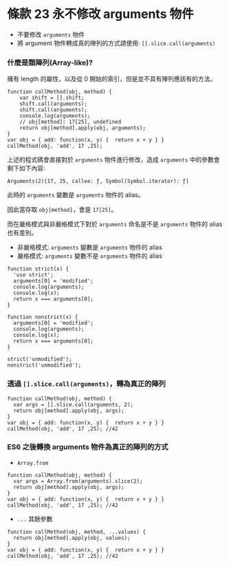 # 條款 23 永不修改 arguments 物件


- 不要修改 `arguments` 物件
- 將 argument 物件轉成真的陣列的方式請使用: `[].slice.call(arguments)`

### 什麼是類陣列(Array-like)?

擁有 length 的屬性，以及從 0 開始的索引，但是並不具有陣列應該有的方法。

```javascript=
function callMethod(obj, method) {
    var shift = [].shift;
    shift.call(arguments);
    shift.call(arguments);
    console.log(arguments);
    // obj[method]: 17[25], undefined
    return obj[method].apply(obj, arguments);
}
var obj = { add: function(x, y) {  return x + y } }
callMethod(obj, 'add', 17 ,25);
```

上述的程式碼會直接對於 `arguments` 物件進行修改，造成 `arguments` 中的參數會剩下如下內容:

```javascript=
Arguments(2)[17, 25, callee: ƒ, Symbol(Symbol.iterator): ƒ]
```

此時的 `arguments` 變數是 `arguments` 物件的 alias。

因此當存取 `obj[method]`，會是 `17[25]`。

而在嚴格模式與非嚴格模式下對於 `arguments` 命名是不是 `arguments` 物件的 alias 也有差別。

- 非嚴格模式: `arguments` 變數是 `arguments` 物件的 alias
- 嚴格模式: `arguments` 變數不是 `arguments` 物件的 alias

```javascript=
function strict(x) {
  'use strict';
  arguments[0] = 'modified';
  console.log(arguments);
  console.log(x);
  return x === arguments[0];
}

function nonstrict(x) {
  arguments[0] = 'modified';
  console.log(arguments);
  console.log(x);
  return x === arguments[0];
}

strict('unmodified');
nonstrict('unmodified');
```

### 透過 `[].slice.call(arguments)`，轉為真正的陣列

```javascript=
function callMethod(obj, method) {
  var args = [].slice.call(arguments, 2);
  return obj[method].apply(obj, args);
}
var obj = { add: function(x, y) {  return x + y } }
callMethod(obj, 'add', 17 ,25); //42
```

### ES6 之後轉換 arguments 物件為真正的陣列的方式

- `Array.from`

```javascript=
function callMethod(obj, method) {
  var args = Array.from(arguments).slice(2);
  return obj[method].apply(obj, args);
}
var obj = { add: function(x, y) {  return x + y } }
callMethod(obj, 'add', 17 ,25); //42
```

- `...` 其餘參數

```javascript=
function callMethod(obj, method, ...values) {
  return obj[method].apply(obj, values);
}
var obj = { add: function(x, y) {  return x + y } }
callMethod(obj, 'add', 17 ,25); //42
```